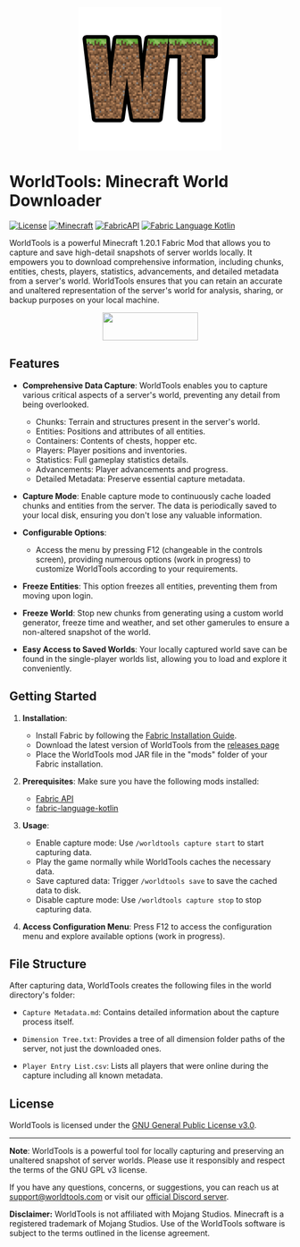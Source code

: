 <p><img style="display: block; margin-left: auto; margin-right: auto;" src="src/main/resources/assets/world_tools/WorldTools.png" alt="" width="256" height="256" ></p>

# WorldTools: Minecraft World Downloader

[![License](https://img.shields.io/badge/License-GPL%20v3-blue?style=for-the-badge&link=https://www.gnu.org/licenses/gpl-3.0.en.html)](https://www.gnu.org/licenses/gpl-3.0.en.html)
[![Minecraft](https://img.shields.io/badge/Minecraft-1.20.1-lime?style=for-the-badge&link=https://www.minecraft.net/)](https://www.minecraft.net/)
[![FabricAPI](https://img.shields.io/badge/FabricAPI-Required-orange?style=for-the-badge&link=https://modrinth.com/mod/fabric-api)](https://modrinth.com/mod/fabric-api)
[![Fabric Language Kotlin](https://img.shields.io/badge/Fabric%20Language%20Kotlin-Required-orange?style=for-the-badge&link=https://modrinth.com/mod/fabric-language-kotlin)](https://modrinth.com/mod/fabric-language-kotlin)

WorldTools is a powerful Minecraft 1.20.1 Fabric Mod
that allows you to capture and save high-detail snapshots of server worlds locally.
It empowers you to download comprehensive information, including chunks, entities,
chests, players, statistics, advancements, and detailed metadata from a server's world.
WorldTools ensures that you can retain an accurate and unaltered representation of the server's world for analysis,
sharing, or backup purposes on your local machine.
<p><a title="Fabric Language Kotlin" href="https://minecraft.curseforge.com/projects/fabric-language-kotlin" target="_blank" rel="noopener noreferrer"><img style="display: block; margin-left: auto; margin-right: auto;" src="https://i.imgur.com/c1DH9VL.png" alt="" width="171" height="50" /></a></p>

## Features

- **Comprehensive Data Capture**: WorldTools enables you to capture various critical aspects of a server's world, preventing any detail from being overlooked.
    - Chunks: Terrain and structures present in the server's world.
    - Entities: Positions and attributes of all entities.
    - Containers: Contents of chests, hopper etc.
    - Players: Player positions and inventories.
    - Statistics: Full gameplay statistics details.
    - Advancements: Player advancements and progress.
    - Detailed Metadata: Preserve essential capture metadata.

- **Capture Mode**: Enable capture mode to continuously cache loaded chunks and entities from the server. The data is periodically saved to your local disk, ensuring you don't lose any valuable information.

- **Configurable Options**:
    - Access the menu by pressing F12 (changeable in the controls screen), providing numerous options (work in progress) to customize WorldTools according to your requirements.

- **Freeze Entities**: This option freezes all entities, preventing them from moving upon login.

- **Freeze World**: Stop new chunks from generating using a custom world generator, freeze time and weather, and set other gamerules to ensure a non-altered snapshot of the world.

- **Easy Access to Saved Worlds**: Your locally captured world save can be found in the single-player worlds list, allowing you to load and explore it conveniently.

## Getting Started

1. **Installation**:
    - Install Fabric by following the [Fabric Installation Guide](https://fabricmc.net/wiki/install).
    - Download the latest version of WorldTools from the [releases page](https://github.com/Avanatiker/WorldTools/releases)
    - Place the WorldTools mod JAR file in the "mods" folder of your Fabric installation.

2. **Prerequisites**: Make sure you have the following mods installed:
    - [Fabric API](https://www.curseforge.com/minecraft/mc-mods/fabric-api)
    - [fabric-language-kotlin](https://www.curseforge.com/minecraft/mc-mods/fabric-language-kotlin)

3. **Usage**:
    - Enable capture mode: Use `/worldtools capture start` to start capturing data.
    - Play the game normally while WorldTools caches the necessary data.
    - Save captured data: Trigger `/worldtools save` to save the cached data to disk.
    - Disable capture mode: Use `/worldtools capture stop` to stop capturing data.

4. **Access Configuration Menu**: Press F12 to access the configuration menu and explore available options (work in progress).

## File Structure

After capturing data, WorldTools creates the following files in the world directory's folder:

- `Capture Metadata.md`: Contains detailed information about the capture process itself.

- `Dimension Tree.txt`: Provides a tree of all dimension folder paths of the server, not just the downloaded ones.

- `Player Entry List.csv`: Lists all players that were online during the capture including all known metadata.

## License

WorldTools is licensed under the [GNU General Public License v3.0](LICENSE.md).

---

**Note**: WorldTools is a powerful tool for locally capturing and preserving an unaltered snapshot of server worlds. Please use it responsibly and respect the terms of the GNU GPL v3 license.

If you have any questions, concerns, or suggestions, you can reach us at support@worldtools.com or visit our [official Discord server](https://discord.gg/worldtools).

**Disclaimer:** WorldTools is not affiliated with Mojang Studios. Minecraft is a registered trademark of Mojang Studios. Use of the WorldTools software is subject to the terms outlined in the license agreement.

